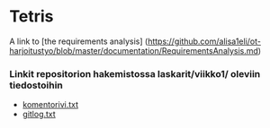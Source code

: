 # Tetris

A link to [the requirements analysis] (https://github.com/alisa1eli/ot-harjoitustyo/blob/master/documentation/RequirementsAnalysis.md)

### Linkit repositorion hakemistossa laskarit/viikko1/ oleviin tiedostoihin
* [komentorivi.txt](https://github.com/alisa1eli/ot-harjoitustyo/blob/master/laskarit/viikko1/komentorivi.txt)
* [gitlog.txt](https://github.com/alisa1eli/ot-harjoitustyo/blob/master/laskarit/viikko1/gitlog.txt)
